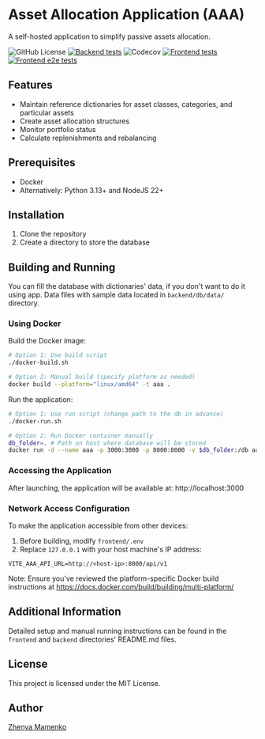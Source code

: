 # Asset Allocation Application (AAA)

A self-hosted application to simplify passive assets allocation.

![GitHub License](https://img.shields.io/github/license/zhenya-mamenko/aaa)
[![Backend tests](https://github.com/zhenya-mamenko/aaa/actions/workflows/pytest.yml/badge.svg)](https://github.com/zhenya-mamenko/aaa/actions/workflows/pytest.yml)
![Codecov](https://img.shields.io/codecov/c/github/zhenya-mamenko/aaa)
[![Frontend tests](https://github.com/zhenya-mamenko/aaa/actions/workflows/jest.yml/badge.svg)](https://github.com/zhenya-mamenko/aaa/actions/workflows/jest.yml)
[![Frontend e2e tests](https://github.com/zhenya-mamenko/aaa/actions/workflows/playwright.yml/badge.svg)](https://github.com/zhenya-mamenko/aaa/actions/workflows/playwright.yml)

## Features

* Maintain reference dictionaries for asset classes, categories, and particular assets
* Create asset allocation structures
* Monitor portfolio status
* Calculate replenishments and rebalancing

## Prerequisites

- Docker
- Alternatively: Python 3.13+ and NodeJS 22+

## Installation

1. Clone the repository
2. Create a directory to store the database

## Building and Running

You can fill the database with dictionaries' data, if you don't want to do it using app.
Data files with sample data located in `backend/db/data/` directory.

### Using Docker

Build the Docker image:

```bash
# Option 1: Use build script
./docker-build.sh

# Option 2: Manual build (specify platform as needed)
docker build --platform="linux/amd64" -t aaa .
```

Run the application:

```bash
# Option 1: Use run script (change path to the db in advance)
./docker-run.sh

# Option 2: Run Docker container manually
db_folder=. # Path on host where database will be stored
docker run -d --name aaa -p 3000:3000 -p 8000:8000 -v $db_folder:/db aaa
```

### Accessing the Application

After launching, the application will be available at: http://localhost:3000

### Network Access Configuration

To make the application accessible from other devices:

1. Before building, modify `frontend/.env`
2. Replace `127.0.0.1` with your host machine's IP address:
  ```
  VITE_AAA_API_URL=http://<host-ip>:8000/api/v1
  ```

Note: Ensure you've reviewed the platform-specific Docker build instructions at https://docs.docker.com/build/building/multi-platform/

## Additional Information

Detailed setup and manual running instructions can be found in the `frontend` and `backend` directories' README.md files.

## License

This project is licensed under the MIT License.

## Author

[Zhenya Mamenko](https://github.com/zhenya-mamenko/aaa)
